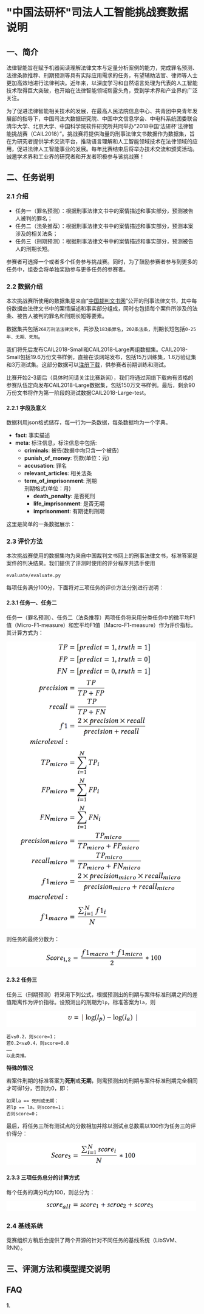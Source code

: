 # "中国法研杯"司法人工智能挑战赛数据说明

## 一、简介

法律智能旨在赋予机器阅读理解法律文本与定量分析案例的能力，完成罪名预测、法律条款推荐、刑期预测等具有实际应用需求的任务，有望辅助法官、律师等人士更加高效地进行法律判决。近年来，以深度学习和自然语言处理为代表的人工智能技术取得巨大突破，也开始在法律智能领域崭露头角，受到学术界和产业界的广泛关注。

为了促进法律智能相关技术的发展，在最高人民法院信息中心、共青团中央青年发展部的指导下，中国司法大数据研究院、中国中文信息学会、中电科系统团委联合清华大学、北京大学、中国科学院软件研究所共同举办“2018中国‘法研杯’法律智能挑战赛（CAIL2018）”。挑战赛将提供海量的刑事法律文书数据作为数据集，旨在为研究者提供学术交流平台，推动语言理解和人工智能领域技术在法律领域的应用，促进法律人工智能事业的发展。每年比赛结束后将举办技术交流和颁奖活动。诚邀学术界和工业界的研究者和开发者积极参与该挑战赛！


## 二、任务说明

### 2.1 介绍

* 任务一（罪名预测）：根据刑事法律文书中的案情描述和事实部分，预测被告人被判的罪名；
* 任务二（法条推荐）：根据刑事法律文书中的案情描述和事实部分，预测本案涉及的相关法条；
* 任务三（刑期预测）：根据刑事法律文书中的案情描述和事实部分，预测被告人的刑期长短。

参赛者可选择一个或者多个任务参与挑战赛。同时，为了鼓励参赛者参与到更多的任务中，组委会将单独奖励参与更多任务的参赛者。

### 2.2 数据介绍

本次挑战赛所使用的数据集是来自“[中国裁判文书网](http://wenshu.court.gov.cn/)”公开的刑事法律文书，其中每份数据由法律文书中的案情描述和事实部分组成，同时也包括每个案件所涉及的法条、被告人被判的罪名和刑期长短等要素。

数据集共包括`268万刑法法律文书`，共涉及`183条罪名`，`202条法条`，刑期长短包括`0-25年、无期、死刑`。

我们将先后发布CAIL2018-Small和CAIL2018-Large两组数据集。CAIL2018-Small包括19.6万份文书样例，直接在该网站发布，包括15万训练集，1.6万验证集和3万测试集。这部分数据可以[注册下载](http://cail.cipsc.org.cn)，供参赛者前期训练和测试。

比赛开始2-3周后（具体时间请关注比赛新闻），我们将通过网络下载向有资格的参赛队伍定向发布CAIL2018-Large数据集，包括150万文书样例。最后，剩余90万份文书将作为第一阶段的测试数据CAIL2018-Large-test。

#### 2.2.1 字段及意义
数据利用json格式储存，每一行为一条数据，每条数据均为一个字典。

* **fact**: 事实描述  
* **meta**: 标注信息，标注信息中包括:   
    * **criminals**: 被告(数据中均只含一个被告)  
    * **punish\_of\_money**: 罚款(单位：元)
    * **accusation**: 罪名  
    * **relevant\_articles**: 相关法条  
    * **term\_of\_imprisonment**: 刑期  
        刑期格式(单位：月)
        * **death\_penalty**: 是否死刑  
        * **life\_imprisonment**: 是否无期
        * **imprisonment**: 有期徒刑刑期

这里是简单的一条数据展示：

### 2.3 评价方法

本次挑战赛使用的数据集均为来自中国裁判文书网上的刑事法律文书，标准答案是案件的判决结果。我们提供了评测时使用的评分程序共选手使用

```
evaluate/evaluate.py
```

每项任务满分100分，下面将对三项任务的评价方法分别进行说明：

#### 2.3.1 任务一、任务二

任务一（罪名预测）、任务二（法条推荐）两项任务将采用分类任务中的微平均F1值（Micro-F1-measure）和宏平均F1值（Macro-F1-measure）作为评价指标，其计算方式为：

![f1](f1.png)

则任务的最终分数为：

![score1](score_1.png)

#### 2.3.2 任务三

任务三（刑期预测）将采用下列公式，根据预测出的刑期与案件标准刑期之间的差值距离作为评价指标。设预测出的刑期为`lp`，标准答案为`la`，则

![v](v.png)

```
若v≤0.2，则score=1；
若0.2<v≤0.4，则score=0.8
……
以此类推。
```
**特殊的情况**

若案件刑期的标准答案为**死刑**或**无期**，则需预测出的刑期与案件标准刑期完全相同才可得1分，否则为0，即：

```
如果la == 死刑或无期：
若lp == la，则score=1；
否则score=0；
```

最后，将任务三所有测试点的分数相加并除以测试点总数乘以100作为任务三的评价得分：

![score3](score_3.png)

#### 2.3.3 三项任务总分的计算方式

每个任务的满分均为100，则总分为：

![score_all](score_all.png)


### 2.4 基线系统

竞赛组织方稍后会提供了两个开源的针对不同任务的基线系统（LibSVM、RNN）。

## 三、评测方法和模型提交说明



## FAQ

#### 1. 
